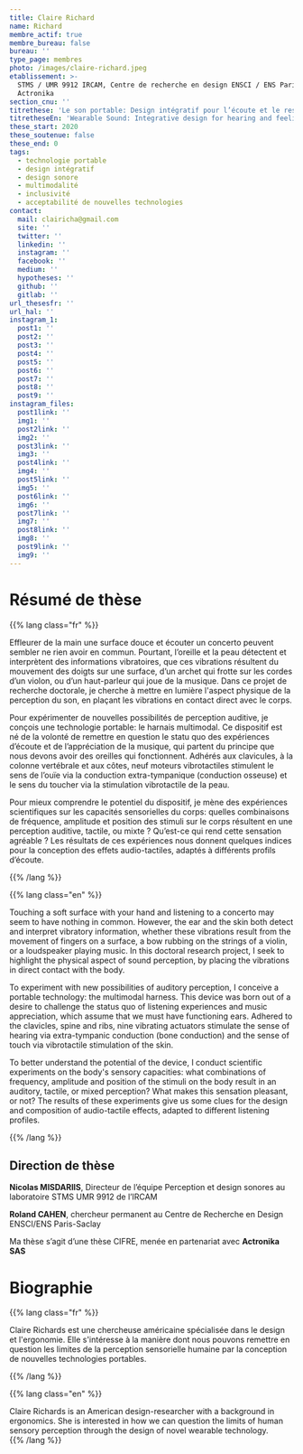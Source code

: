 ```yaml
---
title: Claire Richard
name: Richard
membre_actif: true
membre_bureau: false
bureau: ''
type_page: membres
photo: /images/claire-richard.jpeg
etablissement: >-
  STMS / UMR 9912 IRCAM, Centre de recherche en design ENSCI / ENS Paris-Saclay,
  Actronika
section_cnu: ''
titrethese: 'Le son portable: Design intégratif pour l’écoute et le ressenti de vibrations'
titretheseEn: 'Wearable Sound: Integrative design for hearing and feeling vibrations'
these_start: 2020
these_soutenue: false
these_end: 0
tags:
  - technologie portable
  - design intégratif
  - design sonore
  - multimodalité
  - inclusivité
  - acceptabilité de nouvelles technologies
contact:
  mail: clairicha@gmail.com
  site: ''
  twitter: ''
  linkedin: ''
  instagram: ''
  facebook: ''
  medium: ''
  hypotheses: ''
  github: ''
  gitlab: ''
url_thesesfr: ''
url_hal: ''
instagram_1:
  post1: ''
  post2: ''
  post3: ''
  post4: ''
  post5: ''
  post6: ''
  post7: ''
  post8: ''
  post9: ''
instagram_files:
  post1link: ''
  img1: ''
  post2link: ''
  img2: ''
  post3link: ''
  img3: ''
  post4link: ''
  img4: ''
  post5link: ''
  img5: ''
  post6link: ''
  img6: ''
  post7link: ''
  img7: ''
  post8link: ''
  img8: ''
  post9link: ''
  img9: ''
---
```


<!-- Supprimer les parties non remplies (supprimer les blocks de lang s'il n'y a pas deux langues). Tu es libre d'ajouter ce que tu veux à cette partie -->

# Résumé de thèse

{{% lang class="fr" %}}

Effleurer de la main une surface douce et écouter un concerto peuvent sembler ne rien avoir en commun. Pourtant, l’oreille et la peau détectent et interprètent des informations vibratoires, que ces vibrations résultent du mouvement des doigts sur une surface, d’un archet qui frotte sur les cordes d’un violon, ou d’un haut-parleur qui joue de la musique. Dans ce projet de recherche doctorale, je cherche à mettre en lumière l'aspect physique de la perception du son, en plaçant les vibrations en contact direct avec le corps.

Pour expérimenter de nouvelles possibilités de perception auditive, je conçois une technologie portable: le harnais multimodal. Ce dispositif est né de la volonté de remettre en question le statu quo des expériences d’écoute et de l’appréciation de la musique, qui partent du principe que nous devons avoir des oreilles qui fonctionnent. Adhérés aux clavicules, à la colonne vertébrale et aux côtes, neuf moteurs vibrotactiles stimulent le sens de l’ouïe via la conduction extra-tympanique (conduction osseuse) et le sens du toucher via la stimulation vibrotactile de la peau.

Pour mieux comprendre le potentiel du dispositif, je mène des expériences scientifiques sur les capacités sensorielles du corps: quelles combinaisons de fréquence, amplitude et position des stimuli sur le corps résultent en une perception auditive, tactile, ou mixte ? Qu’est-ce qui rend cette sensation agréable ? Les résultats de ces expériences nous donnent quelques indices pour la conception des effets audio-tactiles, adaptés à différents profils d’écoute.

{{% /lang %}}

{{% lang class="en" %}}

Touching a soft surface with your hand and listening to a concerto may seem to have nothing in common. However, the ear and the skin both detect and interpret vibratory information, whether these vibrations result from the movement of fingers on a surface, a bow rubbing on the strings of a violin, or a loudspeaker playing music. In this doctoral research project, I seek to highlight the physical aspect of sound perception, by placing the vibrations in direct contact with the body.

To experiment with new possibilities of auditory perception, I conceive a portable technology: the multimodal harness. This device was born out of a desire to challenge the status quo of listening experiences and music appreciation, which assume that we must have functioning ears. Adhered to the clavicles, spine and ribs, nine vibrating actuators stimulate the sense of hearing via extra-tympanic conduction (bone conduction) and the sense of touch via vibrotactile stimulation of the skin.

To better understand the potential of the device, I conduct scientific experiments on the body's sensory capacities: what combinations of frequency, amplitude and position of the stimuli on the body result in an auditory, tactile, or mixed perception? What makes this sensation pleasant, or not? The results of these experiments give us some clues for the design and composition of audio-tactile effects, adapted to different listening profiles.

{{% /lang %}}

## Direction de thèse

**Nicolas MISDARIIS**, Directeur de l’équipe Perception et design sonores au laboratoire STMS UMR 9912 de l’IRCAM

**Roland CAHEN**, chercheur permanent au Centre de Recherche en Design ENSCI/ENS Paris-Saclay

Ma thèse s’agit d’une thèse CIFRE, menée en partenariat avec **Actronika SAS**

# Biographie

{{% lang class="fr" %}}

Claire Richards est une chercheuse américaine spécialisée dans le design et l'ergonomie. Elle s'intéresse à la manière dont nous pouvons remettre en question les limites de la perception sensorielle humaine par la conception de nouvelles technologies portables.

{{% /lang %}}

{{% lang class="en" %}}

Claire Richards is an American design-researcher with a background in ergonomics. She is interested in how we can question the limits of human sensory perception through the design of novel wearable technology.\
{{% /lang %}}
